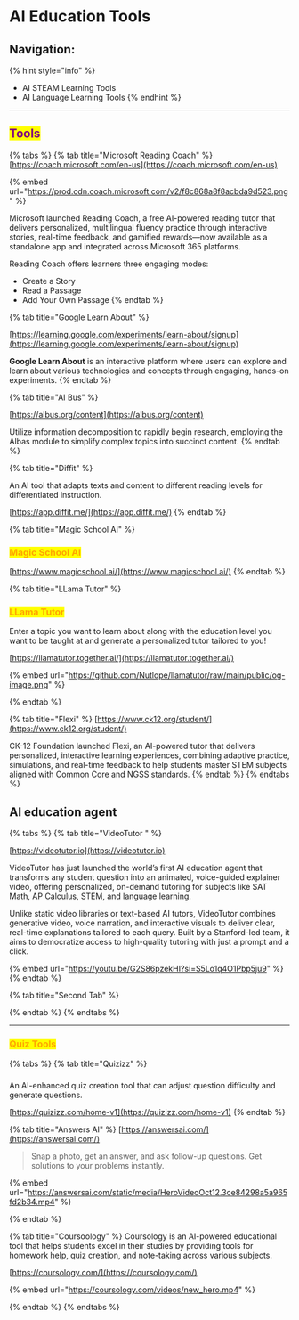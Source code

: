 # AI Education Tools

## Navigation:

{% hint style="info" %}
* AI STEAM Learning Tools
* AI Language Learning Tools
{% endhint %}



***

## <mark style="color:purple;">Tools</mark>

{% tabs %}
{% tab title="Microsoft Reading Coach" %}
[https://coach.microsoft.com/en-us](https://coach.microsoft.com/en-us)

{% embed url="https://prod.cdn.coach.microsoft.com/v2/f8c868a8f8acbda9d523.png" %}

Microsoft launched Reading Coach, a free AI-powered reading tutor that delivers personalized, multilingual fluency practice through interactive stories, real-time feedback, and gamified rewards—now available as a standalone app and integrated across Microsoft 365 platforms.&#x20;

Reading Coach offers learners three engaging modes:

* Create a Story
* Read a Passage
* Add Your Own Passage
{% endtab %}

{% tab title="Google Learn About" %}


[https://learning.google.com/experiments/learn-about/signup](https://learning.google.com/experiments/learn-about/signup)

**Google Learn About** is an interactive platform where users can explore and learn about various technologies and concepts through engaging, hands-on experiments.
{% endtab %}

{% tab title="AI Bus" %}


[https://albus.org/content](https://albus.org/content)

Utilize information decomposition to rapidly begin research, employing the Albas module to simplify complex topics into succinct content.
{% endtab %}

{% tab title="Diffit" %}


An AI tool that adapts texts and content to different reading levels for differentiated instruction.

[https://app.diffit.me/](https://app.diffit.me/)
{% endtab %}

{% tab title="Magic School AI" %}
### <mark style="color:orange;">Magic School AI</mark>

[https://www.magicschool.ai/](https://www.magicschool.ai/)
{% endtab %}

{% tab title="LLama Tutor" %}
### <mark style="color:orange;">LLama Tutor</mark>

Enter a topic you want to learn about along with the education level you want to be taught at and generate a personalized tutor tailored to you!

[https://llamatutor.together.ai/](https://llamatutor.together.ai/)

{% embed url="https://github.com/Nutlope/llamatutor/raw/main/public/og-image.png" %}


{% endtab %}

{% tab title="Flexi" %}
[https://www.ck12.org/student/](https://www.ck12.org/student/)

CK-12 Foundation launched Flexi, an AI-powered tutor that delivers personalized, interactive learning experiences, combining adaptive practice, simulations, and real-time feedback to help students master STEM subjects aligned with Common Core and NGSS standards.
{% endtab %}
{% endtabs %}

## AI education agent

{% tabs %}
{% tab title="VideoTutor " %}


[https://videotutor.io](https://videotutor.io)

VideoTutor has just launched the world’s first AI education agent that transforms any student question into an animated, voice-guided explainer video, offering personalized, on-demand tutoring for subjects like SAT Math, AP Calculus, STEM, and language learning.&#x20;

Unlike static video libraries or text-based AI tutors, VideoTutor combines generative video, voice narration, and interactive visuals to deliver clear, real-time explanations tailored to each query. Built by a Stanford-led team, it aims to democratize access to high-quality tutoring with just a prompt and a click.&#x20;

{% embed url="https://youtu.be/G2S86pzekHI?si=S5Lo1q4O1Pbp5ju9" %}
{% endtab %}

{% tab title="Second Tab" %}

{% endtab %}
{% endtabs %}

***

### <mark style="color:orange;">Quiz Tools</mark>

{% tabs %}
{% tab title="Quizizz" %}
###

An AI-enhanced quiz creation tool that can adjust question difficulty and generate questions.

[https://quizizz.com/home-v1](https://quizizz.com/home-v1)
{% endtab %}

{% tab title="Answers AI" %}
[https://answersai.com/](https://answersai.com/)

> Snap a photo, get an answer, and ask follow-up questions. Get solutions to your problems instantly.

{% embed url="https://answersai.com/static/media/HeroVideoOct12.3ce84298a5a965fd2b34.mp4" %}


{% endtab %}

{% tab title="Coursoology" %}
Coursology is an AI-powered educational tool that helps students excel in their studies by providing tools for homework help, quiz creation, and note-taking across various subjects.

[https://coursology.com/](https://coursology.com/)

{% embed url="https://coursology.com/videos/new_hero.mp4" %}


{% endtab %}
{% endtabs %}

